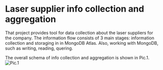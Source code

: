 # Laser supplier info collection and aggregation 

That project provides tool for data collection about the laser suppliers for the company.
The information flow consists of 3 main stages: information collection and storaging in in MongoDB Atlas. 
Also, working with MongoDB, such as writing, reading, quering.

The overall schema of info collection and aggregation is shown in Pic.1.
![Pic.1](https://user-images.githubusercontent.com/56595596/144017661-653a4d20-76b4-47a4-b415-aff71ca995ee.png)


